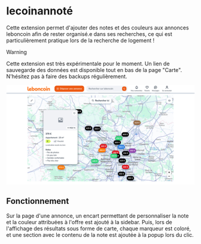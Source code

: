 # lecoinannoté

Cette extension permet d'ajouter des notes et des couleurs aux annonces leboncoin afin de rester organisé.e dans ses recherches, ce qui est particulièrement pratique lors de la recherche de logement !

> [!WARNING]
> Cette extension est très expérimentale pour le moment. Un lien de sauvegarde des données est disponible tout en bas de la page "Carte". N'hésitez pas à faire des backups régulièrement.

![](.readme/map.jpg)

## Fonctionnement

Sur la page d'une annonce, un encart permettant de personnaliser la note et la couleur attribuées à l'offre est ajouté à la sidebar. Puis, lors de l'affichage des résultats sous forme de carte, chaque marqueur est coloré, et une section avec le contenu de la note est ajoutée à la popup lors du clic.
